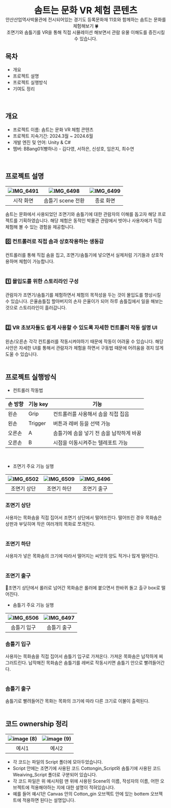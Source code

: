 <div align="center">
  <h1 style="border-bottom: none; margin-bottom: 0;">솜트는 문화 VR 체험 콘텐츠</h1>
  안산산업역사박물관에 전시되어있는 경기도 등록문화재 11호와 함께하는 솜트는 문화를 체험해보기 🍀 <br/>
  조면기와 솜틀기를 VR을 통해 직접 시뮬레이션 해보면서 관람 유물 이해도를 증진시킬 수 있습니다.
</div>

## 목차
- 개요
- 프로젝트 설명
- 프로젝트 실행방식
- 기여도 정리
<br/>

## 개요
- 프로젝트 이름: 솜트는 문화 VR 체험 콘텐츠
- 프로젝트 지속기간: 2024.3월 ~ 2024.6월
- 개발 엔진 및 언어: Unity & C#
- 멤버: BBang01(빵하나) - 김다영, 서하은, 신성호, 임은지, 최수연
<br/>

## 프로젝트 설명
|![IMG_6491](https://github.com/chltndus601/BBang01/assets/107230436/b2526d5f-b067-441c-a046-7764749ca5ff)|![IMG_6498](https://github.com/chltndus601/BBang01/assets/107230436/1df8fbc9-1613-46ef-8c47-ff12aee3088d)|![IMG_6499](https://github.com/chltndus601/BBang01/assets/107230436/12e6c1d0-0ac1-4ca0-94a0-4dee2e710eaa)|
|:---:|:---:|:---:|
|시작 화면|솜틀기 scene 전환|종료 화면|



솜트는 문화에서 사용되었던 조면기와 솜틀기에 대한 관람자의 이해를 돕고자 해당 프로젝트를 기획하였습니다. 해당 체험은 동적인 박물관 관람에서 벗어나 사용자에가 직접 체험해 볼 수 있는 경험을 제공합니다.
<br/>
### 0️⃣ 컨트롤러로 직접 솜과 상호작용하는 생동감<br/>
컨트롤러를 통해 직접 솜을 집고, 조면기/솜틀기에 넣으면서 실제처럼 기기들과 상호작용하며 체험이 가능합니다.<br/>
<br/>
### 1️⃣ 몰입도를 위한 스토리라인 구성<br/>
관람자가 조면기/솜틀기를 체험하면서 체험의 목적성을 두는 것이 몰입도를 향상시킬 수 있습니다. 은율솜틀집 할아버지의 손자 은율이가 되어 하루 솜틀집에서 일을 해보는 것으로 스토리라인이 흘러갑니다.<br/>
<br/>
### 2️⃣ VR 초보자들도 쉽게 사용할 수 있도록 자세한 컨트롤러 작동 설명 UI<br/>
왼손/오른손 각각 컨트롤러를 작동시켜야하기 때문에 작동이 어려울 수 있습니다. 해당 사안은 자세한 UI를 통해서 관람자가 체험을 하면서 구동법 때문에 어려움을 겪지 않게 도울 수 있습니다.
<br/>
<br/>

## 프로젝트 실행방식
- 컨트롤러 작동법<br/>

|손 방향|기능 key|기능|
|------|---|---|
|왼손|Grip|컨트롤러를 사용해서 솜을 직접 집음|
|왼손|Trigger|버튼과 레버 등을 선택 가능|
|오른손|A|솜틀기에 솜을 넣기 전 솜을 납작하게 바꿈|
|오른손|B|시점을 이동시켜주는 텔레포트 가능|
<br/>

- 조면기 주요 기능 실행

|![IMG_6502](https://github.com/chltndus601/BBang01/assets/107230436/48193dc9-029c-4054-822f-5deee193f96e)|![IMG_6509](https://github.com/chltndus601/BBang01/assets/107230436/cfa3c87f-18d9-4a94-8800-c7ea3f2a7eb7)|![IMG_6496](https://github.com/chltndus601/BBang01/assets/107230436/b20edba6-a43a-49d2-b280-2ff05678a4d2)|
|:---:|:---:|:---:|
|조면기 상단|조면기 하단|조면기 출구|

### 조면기 상단<br/>
사용자는 목화솜을 직접 집어서 조면기 상단에서 떨어뜨린다. 떨어뜨린 경우 목화솜은 상판과 부딪히며 작은 여러개의 목화로 쪼개진다.<br/>
<br/>

### 조면기 하단<br/>
사용자가 넣은 목화솜의 크기에 따라서 떨어지는 씨앗의 양도 적거나 많게 떨어진다.<br/>
<br/>

### 조면기 출구<br/>
조면기 상단에서 롤러로 넘어간 목화솜은 롤러에 붙으면서 한바퀴 돌고 출구 box로 떨어진다.
<br/>

- 솜틀기 주요 기능 실행

|![IMG_6506](https://github.com/chltndus601/BBang01/assets/107230436/866f3dbd-952b-48fc-9350-c9fa0ea00d2e)|![IMG_6497](https://github.com/chltndus601/BBang01/assets/107230436/0e4a3174-3f25-4b13-a635-8705cf714dd4)|
|:---:|:---:|
|솜틀기 입구|솜틀기 출구|

### 솜틀기 입구<br/>
사용자는 목화솜을 직접 집어서 솜틀기 입구로 가져온다. 가져온 목화솜은 납작하게 찌그러트린다. 납작해진 목화솜은 솜틀기를 레버로 작동시키면 솜틀기 안으로 빨려들어간다.<br/>
<br/>

### 솜틀기 출구<br/>
솜틀기로 빨려들어간 목화는 목화의 크기에 따라 다른 크기로 이불이 출력된다.<br/>
<br/>

## 코드 ownership 정리
|![image (8)](https://github.com/chltndus601/BBang01/assets/107230436/c20a92e2-d599-441b-b119-7901e9a0be6c)|![image (9)](https://github.com/chltndus601/BBang01/assets/107230436/34f72e39-8b0c-4cc3-8084-a46e79995d94)|
|:---:|:---:|
|예시1|예시2|

- 각 코드는 파일의 Script 폴더에 모아두었습니다.
- Script 안에는 조면기에 사용된 코드 Cottongin_Script와 솜틀기에 사용된 코드 Weaiving_Script 폴더로 구분되어 있습니다.
- 각 코드 파일은 위 예시처럼 맨 위에 사용된 Scene의 이름, 작성자의 이름, 어떤 오브젝트에 적용해야하는 지에 대한 설명이 적혀있습니다.
- 예를 들어 예시1은 Canvas 안의 Cotton_gin 오브젝트 안에 있는 bottem 오브젝트에 적용하면 된다는 설명입니다.





